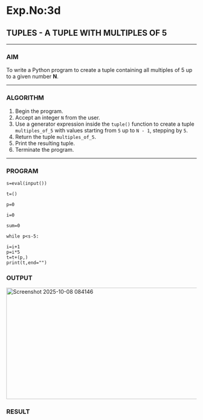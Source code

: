 # Exp.No:3d  
## TUPLES - A TUPLE WITH MULTIPLES OF 5

---

### AIM  
To write a Python program to create a tuple containing all multiples of 5 up to a given number **N**.

---

### ALGORITHM

1. Begin the program.  
2. Accept an integer `N` from the user.  
3. Use a generator expression inside the `tuple()` function to create a tuple `multiples_of_5` with values starting from `5` up to `N - 1`, stepping by `5`.  
4. Return the tuple `multiples_of_5`.  
5. Print the resulting tuple.  
6. Terminate the program.

---

### PROGRAM

```
s=eval(input())

t=()

p=0

i=0

sum=0

while p<s-5:

i=i+1
p=i*5
t=t+(p,)
print(t,end="")
```

### OUTPUT

<img width="1407" height="295" alt="Screenshot 2025-10-08 084146" src="https://github.com/user-attachments/assets/c5763f37-4e66-4212-b369-b5077a893522" />

### RESULT
